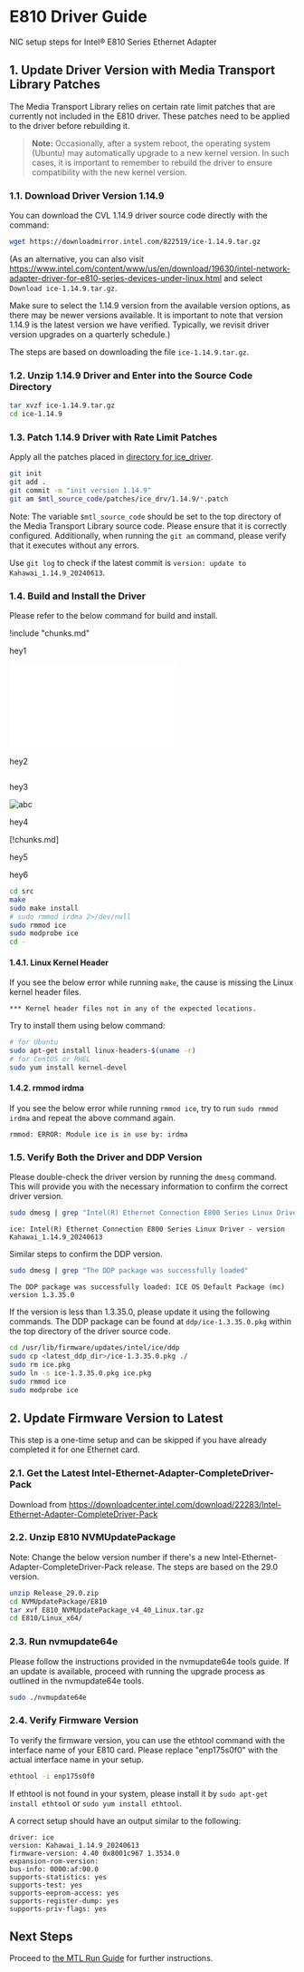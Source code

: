 # E810 Driver Guide

NIC setup steps for Intel® E810 Series Ethernet Adapter

## 1. Update Driver Version with Media Transport Library Patches

The Media Transport Library relies on certain rate limit patches that are currently not included in the E810 driver. These patches need to be applied to the driver before rebuilding it.

> **Note:** Occasionally, after a system reboot, the operating system (Ubuntu) may automatically upgrade to a new kernel version. In such cases, it is important to remember to rebuild the driver to ensure compatibility with the new kernel version.

### 1.1. Download Driver Version 1.14.9

You can download the CVL 1.14.9 driver source code directly with the command:

```bash
wget https://downloadmirror.intel.com/822519/ice-1.14.9.tar.gz
```

(As an alternative, you can also visit <https://www.intel.com/content/www/us/en/download/19630/intel-network-adapter-driver-for-e810-series-devices-under-linux.html> and select `Download ice-1.14.9.tar.gz`.

Make sure to select the 1.14.9 version from the available version options, as there may be newer versions available. It is important to note that version 1.14.9 is the latest version we have verified. Typically, we revisit driver version upgrades on a quarterly schedule.)

The steps are based on downloading the file `ice-1.14.9.tar.gz`.

### 1.2. Unzip 1.14.9 Driver and Enter into the Source Code Directory

```bash
tar xvzf ice-1.14.9.tar.gz
cd ice-1.14.9
```

### 1.3. Patch 1.14.9 Driver with Rate Limit Patches

Apply all the patches placed in [directory for ice_driver](../patches/ice_drv/1.14.9/).

```bash
git init
git add .
git commit -m "init version 1.14.9"
git am $mtl_source_code/patches/ice_drv/1.14.9/*.patch
```

Note: The variable `$mtl_source_code` should be set to the top directory of the Media Transport Library source code. Please ensure that it is correctly configured. Additionally, when running the `git am` command, please verify that it executes without any errors.

Use `git log` to check if the latest commit is `version: update to Kahawai_1.14.9_20240613`.

### 1.4. Build and Install the Driver

Please refer to the below command for build and install.

!include "chunks.md"

hey1

![abc](chunks.md)

hey2

```{include} chunks.md
```

hey3

![abc](png/arch.svg)

hey4

[!chunks.md]

hey5

<!-- style needed for proper displaying esquery HSD description -->
<style>.hsd h2 {display: none;}</style>
 
<!--
### Revision History
 
```xls("assets/resources.xlsx", "Revision", "Revision History", link_source=False)
```
-->

hey6


```bash
cd src
make
sudo make install
# sudo rmmod irdma 2>/dev/null
sudo rmmod ice
sudo modprobe ice
cd -
```

#### 1.4.1. Linux Kernel Header

If you see the below error while running `make`, the cause is missing the Linux kernel header files.

```text
*** Kernel header files not in any of the expected locations.
```

Try to install them using below command:

```bash
# for Ubuntu
sudo apt-get install linux-headers-$(uname -r)
# for CentOS or RHEL
sudo yum install kernel-devel
```

#### 1.4.2. rmmod irdma

If you see the below error while running `rmmod ice`, try to run `sudo rmmod irdma` and repeat the above command again.

```text
rmmod: ERROR: Module ice is in use by: irdma
```

### 1.5. Verify Both the Driver and DDP Version

Please double-check the driver version by running the `dmesg` command. This will provide you with the necessary information to confirm the correct driver version.

```bash
sudo dmesg | grep "Intel(R) Ethernet Connection E800 Series Linux Driver"
```

```text
ice: Intel(R) Ethernet Connection E800 Series Linux Driver - version Kahawai_1.14.9_20240613
```

Similar steps to confirm the DDP version.

```bash
sudo dmesg | grep "The DDP package was successfully loaded"
```

```text
The DDP package was successfully loaded: ICE OS Default Package (mc) version 1.3.35.0
```

If the version is less than 1.3.35.0, please update it using the following commands. The DDP package can be found at `ddp/ice-1.3.35.0.pkg` within the top directory of the driver source code.

```bash
cd /usr/lib/firmware/updates/intel/ice/ddp
sudo cp <latest_ddp_dir>/ice-1.3.35.0.pkg ./
sudo rm ice.pkg
sudo ln -s ice-1.3.35.0.pkg ice.pkg
sudo rmmod ice
sudo modprobe ice
```

## 2. Update Firmware Version to Latest

This step is a one-time setup and can be skipped if you have already completed it for one Ethernet card.

### 2.1. Get the Latest Intel-Ethernet-Adapter-CompleteDriver-Pack

Download from <https://downloadcenter.intel.com/download/22283/Intel-Ethernet-Adapter-CompleteDriver-Pack>

### 2.2. Unzip E810 NVMUpdatePackage

Note: Change the below version number if there's a new Intel-Ethernet-Adapter-CompleteDriver-Pack release. The steps are based on the 29.0 version.

```bash
unzip Release_29.0.zip
cd NVMUpdatePackage/E810
tar xvf E810_NVMUpdatePackage_v4_40_Linux.tar.gz
cd E810/Linux_x64/
```

### 2.3. Run nvmupdate64e

Please follow the instructions provided in the nvmupdate64e tools guide. If an update is available, proceed with running the upgrade process as outlined in the nvmupdate64e tools.

```bash
sudo ./nvmupdate64e
```

### 2.4. Verify Firmware Version

To verify the firmware version, you can use the ethtool command with the interface name of your E810 card. Please replace "enp175s0f0" with the actual interface name in your setup.

```bash
ethtool -i enp175s0f0
```

If ethtool is not found in your system, please install it by `sudo apt-get install ethtool` or `sudo yum install ethtool`.

A correct setup should have an output similar to the following:

```text
driver: ice
version: Kahawai_1.14.9_20240613
firmware-version: 4.40 0x8001c967 1.3534.0
expansion-rom-version:
bus-info: 0000:af:00.0
supports-statistics: yes
supports-test: yes
supports-eeprom-access: yes
supports-register-dump: yes
supports-priv-flags: yes
```

## Next Steps
Proceed to [the MTL Run Guide](run.md#3-dpdk-pmd-setup) for further instructions.
